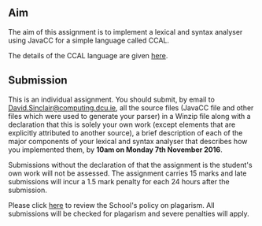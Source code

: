 ## Aim
The aim of this assignment is to implement a lexical and syntax analyser using JavaCC for a simple language called CCAL.

The details of the CCAL language are given [here](http://www.computing.dcu.ie/~davids/courses/CA4003/ccal.pdf).


## Submission
This is an individual assignment. You should submit, by email to David.Sinclair@computing.dcu.ie, all the source files (JavaCC file and other files which were used to generate your parser) in a Winzip file along with a declaration that this is solely your own work (except elements that are explicitly attributed to another source), a brief description of each of the major components of your lexical and syntax analyser that describes how you implemented them, by **10am on Monday 7th November 2016**.

Submissions without the declaration of that the assignment is the student's own work will not be assessed. The assignment carries 15 marks and late submissions will incur a 1.5 mark penalty for each 24 hours after the submission.

Please click [here](http://www.computing.dcu.ie/policies/plagarism-statement) to review the School's policy on plagarism. All submissions will be checked for plagarism and severe penalties will apply.
